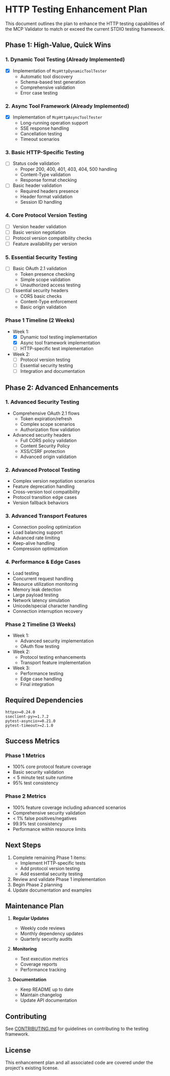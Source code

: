 # HTTP Testing Enhancement Plan

This document outlines the plan to enhance the HTTP testing capabilities of the MCP Validator to match or exceed the current STDIO testing framework.

## Phase 1: High-Value, Quick Wins

### 1. Dynamic Tool Testing (Already Implemented)
- [x] Implementation of `McpHttpDynamicToolTester`
  - Automatic tool discovery
  - Schema-based test generation
  - Comprehensive validation
  - Error case testing

### 2. Async Tool Framework (Already Implemented)
- [x] Implementation of `McpHttpAsyncToolTester`
  - Long-running operation support
  - SSE response handling
  - Cancellation testing
  - Timeout scenarios

### 3. Basic HTTP-Specific Testing
- [ ] Status code validation
  - Proper 200, 400, 401, 403, 404, 500 handling
  - Content-Type validation
  - Response format checking
- [ ] Basic header validation
  - Required headers presence
  - Header format validation
  - Session ID handling

### 4. Core Protocol Version Testing
- [ ] Version header validation
- [ ] Basic version negotiation
- [ ] Protocol version compatibility checks
- [ ] Feature availability per version

### 5. Essential Security Testing
- [ ] Basic OAuth 2.1 validation
  - Token presence checking
  - Simple scope validation
  - Unauthorized access testing
- [ ] Essential security headers
  - CORS basic checks
  - Content-Type enforcement
  - Basic origin validation

### Phase 1 Timeline (2 Weeks)
- Week 1:
  - [x] Dynamic tool testing implementation
  - [x] Async tool framework implementation
  - [ ] HTTP-specific test implementation
- Week 2:
  - [ ] Protocol version testing
  - [ ] Essential security testing
  - [ ] Integration and documentation

## Phase 2: Advanced Enhancements

### 1. Advanced Security Testing
- Comprehensive OAuth 2.1 flows
  - Token expiration/refresh
  - Complex scope scenarios
  - Authorization flow validation
- Advanced security headers
  - Full CORS policy validation
  - Content Security Policy
  - XSS/CSRF protection
  - Advanced origin validation

### 2. Advanced Protocol Testing
- Complex version negotiation scenarios
- Feature deprecation handling
- Cross-version tool compatibility
- Protocol transition edge cases
- Version fallback behaviors

### 3. Advanced Transport Features
- Connection pooling optimization
- Load balancing support
- Advanced rate limiting
- Keep-alive handling
- Compression optimization

### 4. Performance & Edge Cases
- Load testing
- Concurrent request handling
- Resource utilization monitoring
- Memory leak detection
- Large payload testing
- Network latency simulation
- Unicode/special character handling
- Connection interruption recovery

### Phase 2 Timeline (3 Weeks)
- Week 1:
  - Advanced security implementation
  - OAuth flow testing
- Week 2:
  - Protocol testing enhancements
  - Transport feature implementation
- Week 3:
  - Performance testing
  - Edge case handling
  - Final integration

## Required Dependencies

```
httpx>=0.24.0
sseclient-py>=1.7.2
pytest-asyncio>=0.21.0
pytest-timeout>=2.1.0
```

## Success Metrics

### Phase 1 Metrics
- 100% core protocol feature coverage
- Basic security validation
- < 5 minute test suite runtime
- 95% test consistency

### Phase 2 Metrics
- 100% feature coverage including advanced scenarios
- Comprehensive security validation
- < 1% false positives/negatives
- 99.9% test consistency
- Performance within resource limits

## Next Steps

1. Complete remaining Phase 1 items:
   - Implement HTTP-specific tests
   - Add protocol version testing
   - Add essential security testing
2. Review and validate Phase 1 implementation
3. Begin Phase 2 planning
4. Update documentation and examples

## Maintenance Plan

1. **Regular Updates**
   - Weekly code reviews
   - Monthly dependency updates
   - Quarterly security audits

2. **Monitoring**
   - Test execution metrics
   - Coverage reports
   - Performance tracking

3. **Documentation**
   - Keep README up to date
   - Maintain changelog
   - Update API documentation

## Contributing

See [CONTRIBUTING.md](CONTRIBUTING.md) for guidelines on contributing to the testing framework.

## License

This enhancement plan and all associated code are covered under the project's existing license. 